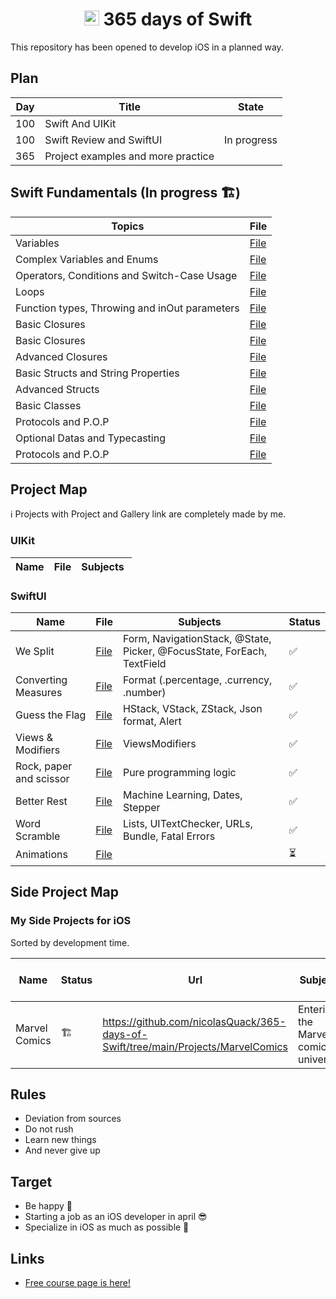 <h1 align=center> <img src="https://ideias.avancadas.info/images/Apple-Swift.png" width=24> 365 days of Swift </h1>
This repository has been opened to develop iOS in a planned way.

## Plan

| Day | Title                              | State         | 
|-----|------------------------------------| ------------- | 
| 100 | Swift And UIKit                    |               |
| 100 | Swift Review and SwiftUI           |  In progress  |
| 365 | Project examples and more practice |               |

## Swift Fundamentals (In progress 🏗️)
| Topics                                        | File                                                                                                                                                        |
|-----------------------------------------------|-------------------------------------------------------------------------------------------------------------------------------------------------------------|
| Variables                                     | <a href="/">File</a> |
| Complex Variables and Enums                   | <a href="/">File</a> |
| Operators, Conditions and Switch-Case Usage   | <a href="/">File</a> |
| Loops                                         | <a href="/">File</a> |
| Function types, Throwing and inOut parameters | <a href="/">File</a> |
| Basic Closures                                | <a href="/">File</a> |
| Basic Closures                                | <a href="/">File</a> |
| Advanced Closures                             | <a href="/">File</a> |
| Basic Structs and String Properties           | <a href="/">File</a> |
| Advanced Structs                              | <a href="/">File</a> |
| Basic Classes                                 | <a href="/">File</a> |
| Protocols and P.O.P                           | <a href="/">File</a> |
| Optional Datas and Typecasting                | <a href="/">File</a> |
| Protocols and P.O.P                           | <a href="/">File</a> |

## Project Map
ℹ️ Projects with Project and Gallery link are completely made by me.

### UIKit

| Name | File | Subjects |
| ---- | ---- | -------- |

### SwiftUI

| Name | File | Subjects | Status |
| ---- | ---- | -------- | ------ |
| We Split | <a href="https://github.com/nicolasQuack/365-days-of-Swift/tree/main/SwiftUI/16-99%20Projects/16-24%20Starting%20SwiftUI/16-18%20Project%201/WeSplit">File</a> | Form, NavigationStack, @State, Picker, @FocusState, ForEach, TextField | ✅ |
| Converting Measures | <a href="https://github.com/nicolasQuack/365-days-of-Swift/tree/main/SwiftUI/16-99%20Projects/16-24%20Starting%20SwiftUI/19%20Challenge%20Day/ConvertingThings">File</a> | Format (.percentage, .currency, .number) | ✅ |
| Guess the Flag | <a href="https://github.com/nicolasQuack/365-days-of-Swift/tree/main/SwiftUI/16-99%20Projects/16-24%20Starting%20SwiftUI/20-22%20Project%202/GuessTheFlag">File</a> | HStack, VStack, ZStack, Json format, Alert | ✅ |
| Views & Modifiers | <a href="https://github.com/nicolasQuack/365-days-of-Swift/tree/main/SwiftUI/16-99%20Projects/16-24%20Starting%20SwiftUI/23-24%20Project%203/ViewsAndModifiers">File</a> | ViewsModifiers | ✅ |
| Rock, paper and scissor | <a href="https://github.com/nicolasQuack/365-days-of-Swift/tree/main/SwiftUI/16-99%20Projects/25%20Consolidation%20II/25%20Milestone%20Project%201-3/RockPaperScissor">File</a> | Pure programming logic | ✅ |
| Better Rest | <a href="https://github.com/nicolasQuack/365-days-of-Swift/tree/main/SwiftUI/16-99%20Projects/26-34%20Expanding%20your%20skills/26-28%20Project%204/BetterRest">File</a> | Machine Learning, Dates, Stepper | ✅ |
| Word Scramble | <a href="https://github.com/nicolasQuack/365-days-of-Swift/tree/main/SwiftUI/16-99%20Projects/26-34%20Expanding%20your%20skills/29-31%20Project%205/WordScramble">File</a> | Lists, UITextChecker, URLs, Bundle, Fatal Errors | ✅ |
| Animations | <a href="https://github.com/nicolasQuack/365-days-of-Swift/tree/main/SwiftUI/16-99%20Projects/26-34%20Expanding%20your%20skills/32-34%20Project%206">File</a> | | ⏳ |

## Side Project Map

### My Side Projects for iOS
Sorted by development time.

| Name | Status | Url | Subject | Main Technologies | Sub Technologies or Target |
| ---- | ------ | --- | ------- | ----------------- | -------------------------- |
| Marvel Comics | 🏗️ | https://github.com/nicolasQuack/365-days-of-Swift/tree/main/Projects/MarvelComics | Entering the Marvel comics universe | Swift, MarvelAPI |  |
## Rules

+ Deviation from sources
+ Do not rush
+ Learn new things
+ And never give up

## Target

+ Be happy 🥹
+ Starting a job as an iOS developer in april 😎
+ Specialize in iOS as much as possible 🤩

## Links

+ [Free course page is here!](https://www.hackingwithswift.com/)
